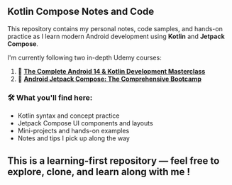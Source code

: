 ## Kotlin Compose Notes and Code

This repository contains my personal notes, code samples, and hands-on practice as I learn modern Android development using **Kotlin** and **Jetpack Compose**.

I'm currently following two in-depth Udemy courses:

1. 🎯 **[The Complete Android 14 & Kotlin Development Masterclass](https://www.udemy.com/course/android-14-kotlin-development-masterclass/)**
2. 🧩 **[Android Jetpack Compose: The Comprehensive Bootcamp](https://www.udemy.com/course/jetpack-compose-bootcamp/)**

### 🛠️ What you'll find here:
* Kotlin syntax and concept practice
* Jetpack Compose UI components and layouts
* Mini-projects and hands-on examples
* Notes and tips I pick up along the way

This is a learning-first repository — feel free to explore, clone, and learn along with me !
---

